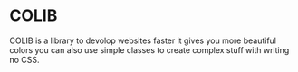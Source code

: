 # COLIB

COLIB is a library to devolop websites faster it gives you more beautiful colors you can also use simple classes to create complex stuff with writing no CSS. 
